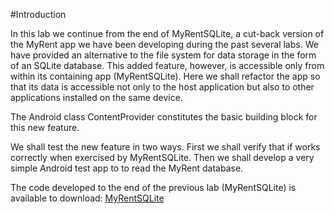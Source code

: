 #Introduction

In this lab we continue from the end of MyRentSQLite, a cut-back version of the MyRent app we have been developing during the past several labs. We have provided an alternative to the file system for data storage in the form of an SQLite database. This added feature, however, is accessible only from within its containing app (MyRentSQLite). Here we shall refactor the app so that its data is accessible not only to the host application but also to other applications installed on the same device. 

The Android class ContentProvider constitutes the basic building block for this new feature.

We shall test the new feature in two ways. First we shall verify that if works correctly when exercised by MyRentSQLite. Then we shall develop a very simple Android test app to to read the MyRent database.


The code developed to the end of the previous lab (MyRentSQLite) is available to download: [MyRentSQLite](https://github.com/wit-ictskills-2016/myrent-sqlite.git)


